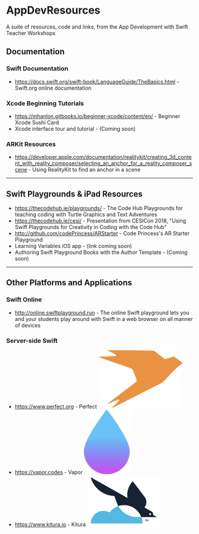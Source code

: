 # AppDevResources
A suite of resources, code and links, from the App Development with Swift Teacher Workshops


## Documentation

### Swift Documentation
* <https://docs.swift.org/swift-book/LanguageGuide/TheBasics.html> - Swift.org online documentation

### Xcode Beginning Tutorials
* <https://mhanlon.gitbooks.io/beginner-xcode/content/en/> - Beginner Xcode Sushi Card 
* Xcode interface tour and tutorial - (Coming soon)

### ARKit Resources
* <https://developer.apple.com/documentation/realitykit/creating_3d_content_with_reality_composer/selecting_an_anchor_for_a_reality_composer_scene> - Using RealityKit to find an anchor in a scene

---
## Swift Playgrounds & iPad Resources
* <https://thecodehub.ie/playgrounds/> - The Code Hub Playgrounds for teaching coding with Turtle Graphics and Text Adventures
* <https://thecodehub.ie/cesi/> - Presentation from CESICon 2018, "Using Swift Playgrounds for Creativity in Coding with the Code Hub"
* <http://github.com/codePrincess/ARStarter> - Code Princess's AR Starter Playground
* Learning Variables iOS app - (link coming soon)
* Authoring Swift Playground Books with the Author Template - (Coming soon)

---
## Other Platforms and Applications
### Swift Online
* <http://online.swiftplayground.run> - The online Swift playground lets you and your students play around with Swift in a web browser on all manner of devices

### Server-side Swift
* <https://www.perfect.org> - Perfect ![Perfect](images/perfect.png "Perfect")
* <https://vapor.codes> - Vapor ![Vapor](images/vapor.png "Vapor")
* <https://www.kitura.io> - Kitura ![Kitura](images/kitura.png "Kitura")